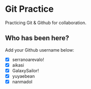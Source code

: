 # Git Practice

Practicing Git &amp; Github for collaboration.

## Who has been here?

Add your Github username below:

- [x] serranoarevalo!
- [x] aikasi
- [x] GalaxySailor!
- [x] yuyaebean
- [x] nanmadol
